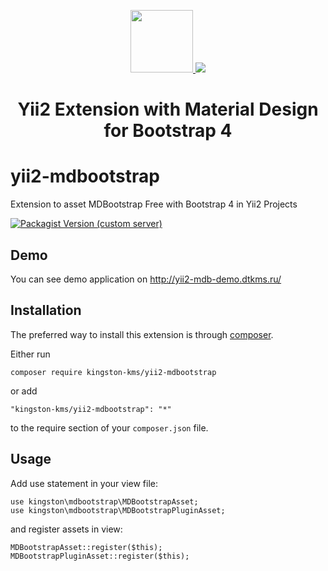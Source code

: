 <p align="center">
  <a href="https://github.com/yiisoft" target="_blank">
    <img src="https://avatars0.githubusercontent.com/u/993323" height="100px">
  </a>
  <a href="https://mdbootstrap.com/docs/jquery/getting-started/download/" target="_blank">
    <img src="https://mdbootstrap.com/img/Marketing/general/logo/medium/mdb-r.png">
  </a>
</p>

<h1 align="center">Yii2 Extension with Material Design for Bootstrap 4</h1>

<p align="center">

</p>

# yii2-mdbootstrap
Extension to asset MDBootstrap Free with Bootstrap 4 in Yii2 Projects

[![Packagist Version (custom server)](https://img.shields.io/packagist/v/kingston-kms/yii2-mdbootstrap?style=plastic)](https://packagist.org/packages/kingston-kms/yii2-mdbootstrap)

Demo
----
You can see demo application on http://yii2-mdb-demo.dtkms.ru/

Installation
------------

The preferred way to install this extension is through [composer](http://getcomposer.org/download/).

Either run

```
composer require kingston-kms/yii2-mdbootstrap
```

or add

```
"kingston-kms/yii2-mdbootstrap": "*"
```

to the require section of your `composer.json` file.

Usage
----

Add use statement in your view file:
```
use kingston\mdbootstrap\MDBootstrapAsset;
use kingston\mdbootstrap\MDBootstrapPluginAsset;
```
and register assets in view:
```
MDBootstrapAsset::register($this);
MDBootstrapPluginAsset::register($this);
```
